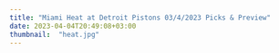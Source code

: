 ```yaml
---
title: "Miami Heat at Detroit Pistons 03/4/2023 Picks & Preview"
date: 2023-04-04T20:49:08+03:00
thumbnail:  "heat.jpg"
---
```


